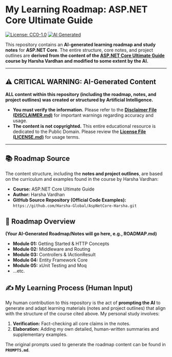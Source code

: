 # My Learning Roadmap: ASP.NET Core Ultimate Guide

[![License: CC0-1.0](https://img.shields.io/badge/License-CC0%201.0-lightgrey.svg)](LICENSE.md) 
[![AI Generated](https://img-shields.io/badge/Content%20Source-AI%20Generated-red.svg)](DISCLAIMER.md)

This repository contains an **AI-generated learning roadmap and study notes** for **ASP.NET Core**. The entire structure, core notes, and project outlines are **derived from the content of the [ASP.NET Core Ultimate Guide](https://github.com/Harsha-Global/AspNetCore-Harsha.git) course by Harsha Vardhan and modified to some extent by the AI.**

---

## ⚠️ CRITICAL WARNING: AI-Generated Content

**ALL content within this repository (including the roadmap, notes, and project outlines) was created or structured by Artificial Intelligence.**

* **You must verify the information.** Please refer to the **[Disclaimer File (DISCLAIMER.md)](DISCLAIMER.md)** for important warnings regarding accuracy and usage.
* **The content is not copyrighted.** This entire educational resource is dedicated to the Public Domain. Please review the **[License File (LICENSE.md)](LICENSE.md)** for usage terms.

---

## 📚 Roadmap Source

The content structure, including the **notes and project outlines**, are based on the curriculum and examples found in the course by Harsha Vardhan:

* **Course:** ASP.NET Core Ultimate Guide
* **Author:** Harsha Vardhan
* **GitHub Source Repository (Official Code Examples):** `https://github.com/Harsha-Global/AspNetCore-Harsha.git`

## 🚀 Roadmap Overview

**(Your AI-Generated Roadmap/Notes will go here, e.g., ROADMAP.md)**

* **Module 01:** Getting Started & HTTP Concepts
* **Module 02:** Middleware and Routing
* **Module 03:** Controllers & IActionResult
* **Module 04:** Entity Framework Core
* **Module 05:** xUnit Testing and Moq
* ...etc.

## ✍️ My Learning Process (Human Input)

My human contribution to this repository is the act of **prompting the AI** to generate and adapt learning materials (notes and project outlines) that align with the structure of the course cited above. My personal study involves:
1.  **Verification:** Fact-checking all core claims in the notes.
2.  **Elaboration:** Adding my own detailed, human-written summaries and supplementary examples.

The original prompts used to generate the roadmap content can be found in **`PROMPTS.md`**.

